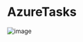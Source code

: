 # AzureTasks

![image](https://user-images.githubusercontent.com/67305577/126110143-e771a8cb-2e88-434e-ac61-05a7fcf50292.png)
